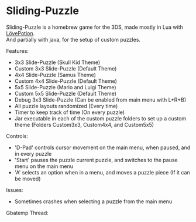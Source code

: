 # Sliding-Puzzle
Sliding-Puzzle is a homebrew game for the 3DS, made mostly in Lua with [LövePotion](https://github.com/videah/LovePotion).  
And partially with java, for the setup of custom puzzles.

Features:
- 3x3 Slide-Puzzle (Skull Kid Theme)
- Custom 3x3 Slide-Puzzle (Default Theme)
- 4x4 Slide-Puzzle (Samus Theme)
- Custom 4x4 Slide-Puzzle (Default Theme)
- 5x5 Slide-Puzzle (Mario and Luigi Theme)
- Custom 5x5 Slide-Puzzle (Default Theme)
- Debug 3x3 Slide-Puzzle (Can be enabled from main menu with L+R+B)
- All puzzle layouts randomized (Every time)
- Timer to keep track of time (On every puzzle)
- Jar executable in each of the custom puzzle folders to set up a custom theme (Folders Custom3x3, Custom4x4, and Custom5x5)

Controls:
- 'D-Pad' controls cursor movement on the main menu, when paused, and in every puzzle
- 'Start' pauses the puzzle current puzzle, and switches to the pause menu on the main menu
- 'A' selects an option when in a menu, and moves a puzzle piece (If it can be moved)

Issues:
- Sometimes crashes when selecting a puzzle from the main menu

Gbatemp Thread: 
